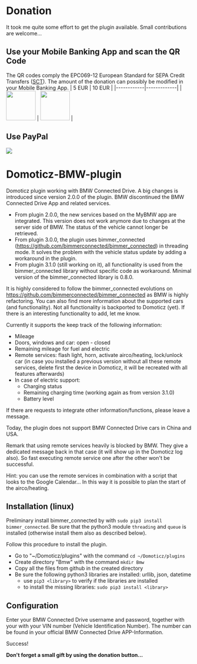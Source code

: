 # Donation
It took me quite some effort to get the plugin available. Small contributions are welcome...

## Use your Mobile Banking App and scan the QR Code
The QR codes comply the EPC069-12 European Standard for SEPA Credit Transfers ([SCT](https://www.europeanpaymentscouncil.eu/sites/default/files/KB/files/EPC069-12%20v2.1%20Quick%20Response%20Code%20-%20Guidelines%20to%20Enable%20the%20Data%20Capture%20for%20the%20Initiation%20of%20a%20SCT.pdf)). The amount of the donation can possibly be modified in your Mobile Banking App.
| 5 EUR      | 10 EUR      |
|------------|-------------|
| <img src="https://user-images.githubusercontent.com/16196363/110995432-a4db0d00-837a-11eb-99b4-e7059a85b68d.png" width="80" height="80"> | <img src="https://user-images.githubusercontent.com/16196363/110995495-bb816400-837a-11eb-9f71-8139df49e3fe.png" width="80" height="80"> |

## Use PayPal
[![](https://www.paypalobjects.com/en_US/BE/i/btn/btn_donateCC_LG.gif)](https://www.paypal.com/cgi-bin/webscr?cmd=_s-xclick&hosted_button_id=AT4L7ST55JR4A) 

# Domoticz-BMW-plugin
Domoticz plugin working with BMW Connected Drive. A big changes is introduced since version 2.0.0 of the plugin. BMW discontinued the BMW Connected Drive App and related services. 
* From plugin 2.0.0, the new services based on the MyBMW app are integrated. This version does not work anymore due to changes at the server side of BMW. The status of the vehicle cannot longer be retrieved.
* From plugin 3.0.0, the plugin uses bimmer_connected (https://github.com/bimmerconnected/bimmer_connected) in threading mode. It solves the problem with the vehicle status update by adding a workaround in the plugin.
* From plugin 3.1.0 (still working on it), all functionality is used from the bimmer_connected library without specific code as workaround. Minimal version of the bimmer_connected library is 0.8.0.

It is highly considered to follow the bimmer_connected evolutions on https://github.com/bimmerconnected/bimmer_connected as BMW is highly refactoring. You can also find more information about the supported cars (and functionality). Not all functionality is backported to Domoticz (yet). If there is an interesting functionality to add, let me know.

Currently it supports the keep track of the following information:
* Mileage
* Doors, windows and car: open - closed
* Remaining mileage for fuel and electric
* Remote services: flash light, horn, activate airco/heating, lock/unlock car (in case you installed a previous version without all these remote services, delete first the device in Domoticz, it will be recreated with all features afterwards)
* In case of electric support:
    * Charging status
    * Remaining charging time (working again as from version 3.1.0)
    * Battery level

If there are requests to integrate other information/functions, please leave a message.

Today, the plugin does not support BMW Connected Drive cars in China and USA.

Remark that using remote services heavily is blocked by BMW. They give a dedicated message back in that case (it will show up in the Domoticz log also). So fast executing remote service one after the other won't be successful.

Hint: you can use the remote services in combination with a script that looks to the Google Calendar... In this way it is possible to plan the start of the airco/heating.

## Installation (linux)
Preliminary install bimmer_connected by with ```sudo pip3 install bimmer_connected```.
Be sure that the python3 module ```threading``` and ```queue``` is installed (otherwise install them also as described below).

Follow this procedure to install the plugin.
* Go to "~/Domoticz/plugins" with the command ```cd ~/Domoticz/plugins```
* Create directory "Bmw" with the command ```mkdir Bmw```
* Copy all the files from github in the created directory
* Be sure the following python3 libraries are installed: urllib, json, datetime
   * use ```pip3 <library>``` to verify if the libraries are installed
   * to install the missing libraries: ```sudo pip3 install <library>```

## Configuration
Enter your BMW Connected Drive username and password, together with your with your VIN number (Vehicle Identification Number). The number can be found in your official BMW Connected Drive APP-Information.

Success!

**Don't forget a small gift by using the donation button...**
